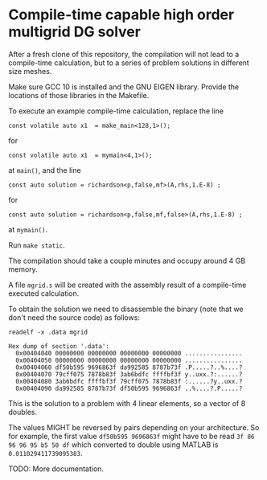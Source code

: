 # Compile-time capable high order multigrid DG solver

After a fresh clone of this repository, the compilation will not lead to a compile-time calculation, but to a series of problem solutions in different size meshes.

Make sure GCC 10 is installed and the GNU EIGEN library. Provide the locations of those libraries in the Makefile.

To execute an example compile-time calculation, replace the line
```
const volatile auto x1  = make_main<128,1>();
```
for
```
const volatile auto x1  = mymain<4,1>();
```
at ```main()```, and the line
```
const auto solution = richardson<p,false,mf>(A,rhs,1.E-8) ;
```
for
```
const auto solution = richardson<p,false,mf,false>(A,rhs,1.E-8) ;
```
at ```mymain()```.

Run ```make static```.

The compilation should take a couple minutes and occupy around 4 GB memory.

A file ```mgrid.s``` will be created with the assembly result of a compile-time executed calculation.

To obtain the solution we need to disassemble the binary (note that we don't need the source code) as follows:
```
readelf -x .data mgrid

Hex dump of section '.data':
  0x00404040 00000000 00000000 00000000 00000000 ................
  0x00404050 00000000 00000000 00000000 00000000 ................
  0x00404060 df50b595 9696863f da992585 8787b73f .P.....?..%....?
  0x00404070 79cff075 7878b83f 3ab6bdfc ffffbf3f y..uxx.?:......?
  0x00404080 3ab6bdfc ffffbf3f 79cff075 7878b83f :......?y..uxx.?
  0x00404090 da992585 8787b73f df50b595 9696863f ..%....?.P.....?
```
This is the solution to a problem with 4 linear elements, so a vector of 8 doubles.

The values MIGHT be reversed by pairs depending on your architecture. So for example, the first value `df50b595 9696863f` might have to be read `3f 86 96 96 95 b5 50 df` which converted to double using MATLAB is `0.011029411739095383`.

TODO: More documentation.
